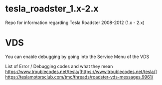 # tesla_roadster_1.x-2.x
Repo for information regarding Tesla Roadster 2008-2012 (1.x - 2.x)


# VDS

You can enable debugging by going into the Service Menu of the VDS

List of Error / Debugging codes and what they mean
https://www.troublecodes.net/tesla/[https://www.troublecodes.net/tesla/]
https://teslamotorsclub.com/tmc/threads/roadster-vds-messages.9961/
